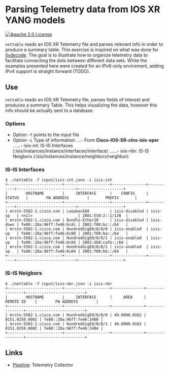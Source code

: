 # Parsing Telemetry data from IOS XR YANG models

[![Apache 2.0 License](https://img.shields.io/badge/License-Apache%202.0-blue.svg)](LICENSE)

`nettable` reads an IOS XR Telemetry file and parses relevant info in order to produce a summary table. This exercise is inspired on what was done for [tlvdecode](https://github.com/nleiva/tlvdecode). The goal is to illustrate how to organize telemetry data to facilitate connecting the dots between different data sets. While the examples presented here were created for an IPv6-only enviroment, adding IPv4 support is straight forward (TODO).

## Use

`nettable` reads an IOS XR Telemetry file, parses fields of interest and produces a summary Table. This helps visualizing the data, however this info should be actually sent to a database.

### Options

- Option -`f` points to the input file 
- Option -`i` Type of information:
...- From **Cisco-IOS-XR-clns-isis-oper**
......- isis-int: IS-IS Interfaces (:isis/instances/instance/interfaces/interface)
......- isis-nbr: IS-IS Neigbors (:isis/instances/instance/neighbors/neighbor)

### IS-IS Interfaces

```console
$ ./nettable -f input/isis-int.json -i isis-int
+------------------------+--------------------+---------------+-----------+--------------------------+--------------------+
|        HOSTNAME        |     INTERFACE      |    CONFIG     |  STATUS   |        FW ADDRESS        |       PREFIX       |
+------------------------+--------------------+---------------+-----------+--------------------------+--------------------+
| mrstn-5502-1.cisco.com | Loopback60         | isis-disabled | isis-up   | <nil>                    | 2001:558:2::1/128  |
| mrstn-5502-1.cisco.com | Bundle-Ether20     | isis-disabled | isis-down | fe80::28a:96ff:fe46:6cdc | 2001:f00:bc::/64   |
| mrstn-5502-1.cisco.com | HundredGigE0/0/0/0 | isis-enabled  | isis-up   | fe80::28a:96ff:fe46:6c00 | 2001:f00:ba::/64   |
| mrstn-5502-1.cisco.com | HundredGigE0/0/0/1 | isis-enabled  | isis-up   | fe80::28a:96ff:fe46:6c04 | 2001:db8:cafe::/64 |
| mrstn-5502-1.cisco.com | HundredGigE0/0/0/1 | isis-enabled  | isis-up   | fe80::28a:96ff:fe46:6c04 | 2001:f00:bb::/64   |
+------------------------+--------------------+---------------+-----------+--------------------------+--------------------+
```

### IS-IS Neigbors

```console
$ ./nettable -f input/isis-nbr.json -i isis-nbr
+------------------------+--------------------+--------------+----------------+--------------------------+
|        HOSTNAME        |     INTERFACE      |     AREA     |   REMOTE ID    |        FW ADDRESS        |
+------------------------+--------------------+--------------+----------------+--------------------------+
| mrstn-5502-1.cisco.com | HundredGigE0/0/0/0 | 49.0000.0162 | 0151.0250.0002 | fe80::28a:96ff:fe46:3400 |
| mrstn-5502-1.cisco.com | HundredGigE0/0/0/1 | 49.0000.0162 | 0151.0250.0002 | fe80::28a:96ff:fe46:3404 |
+------------------------+--------------------+--------------+----------------+--------------------------+
```

## Links

- [Pipeline](https://github.com/cisco/bigmuddy-network-telemetry-pipeline): Telemetry Collector
